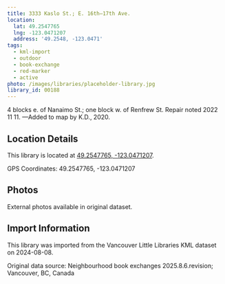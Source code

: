 ```yaml
---
title: 3333 Kaslo St.; E. 16th—17th Ave.
location:
  lat: 49.2547765
  lng: -123.0471207
  address: '49.2548, -123.0471'
tags:
  - kml-import
  - outdoor
  - book-exchange
  - red-marker
  - active
photo: /images/libraries/placeholder-library.jpg
library_id: 00188
---
```

4 blocks e. of Nanaimo St.; 
one block w. of Renfrew St.
Repair noted 2022 11 11.
—Added to map by K.D., 2020. 

## Location Details

This library is located at [49.2547765, -123.0471207](https://www.google.com/maps?q=49.2547765,-123.0471207).

GPS Coordinates: 49.2547765, -123.0471207

## Photos

External photos available in original dataset.

## Import Information

This library was imported from the Vancouver Little Libraries KML dataset on 2024-08-08.

Original data source: Neighbourhood book exchanges 2025.8.6.revision; Vancouver, BC, Canada
